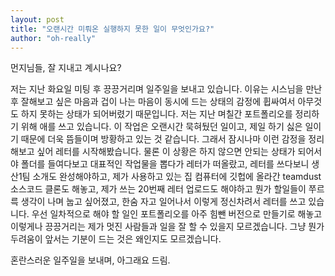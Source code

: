 ```yaml
---
layout: post
title: "오랜시간 미뤄온 실행하지 못한 일이 무엇인가요?"
author: "oh-really"
---
```

먼지님들, 잘 지내고 계시나요?

저는 지난 화요일 미팅 후 끙끙거리며 일주일을 보내고 있습니다. 이유는 시스님을 만난 후 잘해보고 싶은 마음과 겁이 나는 마음이 동시에 드는 상태의 감정에 휩싸여서 아무것도 하지 못하는 상태가 되어버렸기 때문입니다. 저는 지난 며칠간 포트폴리오를 정리하기 위해 애를 쓰고 있습니다. 이 작업은 오랜시간 묵혀뒀던 일이고, 제일 하기 싫은 일이기 때문에 더욱 뜸들이며 방황하고 있는 것 같습니다. 그래서  잠시나마 이런 감정을 정리해보고 싶어 레터를 시작해봤습니다. 물론 이 상황은 하지 않으면 안되는 상태가 되어서야 폴더를 들여다보고 대표적인 작업물을 뽑다가 레터가 떠올랐고, 레터를 쓰다보니 생산1팀 소개도 완성해야하고, 제가 사용하고 있는 집 컴퓨터에 깃헙에 올라간 teamdust 소스코드 클론도 해놓고, 제가 쓰는 20번째 레터 업로드도 해야하고 뭔가 할일들이 쭈르륵 생각이 나며 눕고 싶어졌고, 한숨 자고 일어나서 이렇게 정신차려서 레터를 쓰고 있습니다. 우선 일차적으로 해야 할 일인 포트폴리오를 아주 힘뺀 버전으로 만들기로 해놓고 이렇게나 끙끙거리는 제가 멋진 사람들과 일을 잘 할 수 있을지 모르겠습니다. 그냥 뭔가 두려움이 앞서는 기분이 드는 것은 왜인지도 모르겠습니다.

혼란스러운 일주일을 보내며,
아그래요 드림.

